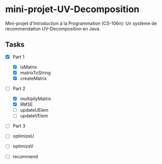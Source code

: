 mini-projet-UV-Decomposition
============================

Mini-projet d'Introduction à la Programmation (CS-106n): Un système de recommendation UV-Decomposition en Java.


## Tasks

- [X] Part 1

  - [X] isMatrix
  - [X] matrixToString
  - [X] createMatrix

- [ ] Part 2

  - [X] multipilyMatrix
  - [X] RMSE
  - [ ] updateUElem
  - [ ] updateVElem

- [ ] Part 3

 - [ ] optimizeU
 - [ ] optimizeV
 - [ ] recommend
